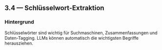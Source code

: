 ## 3.4 — Schlüsselwort-Extraktion

### Hintergrund

Schlüsselwörter sind wichtig für Suchmaschinen, Zusammenfassungen und Daten-Tagging. LLMs können automatisch die wichtigsten Begriffe herausziehen.
